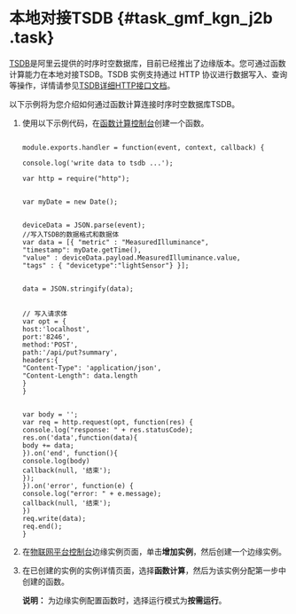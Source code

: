 # 本地对接TSDB {#task_gmf_kgn_j2b .task}

 [TSDB](https://help.aliyun.com/product/54825.html)是阿里云提供的时序时空数据库，目前已经推出了边缘版本。您可通过函数计算能力在本地对接TSDB。TSDB 实例支持通过 HTTP 协议进行数据写入、查询等操作，详情请参见[TSDB详细HTTP接口文档](https://help.aliyun.com/document_detail/61263.html)。

以下示例将为您介绍如何通过函数计算连接时序时空数据库TSDB。

1.  使用以下示例代码，在[函数计算控制台](https://fc.console.aliyun.com/)创建一个函数。 

    ```
    
    module.exports.handler = function(event, context, callback) {
    
    console.log('write data to tsdb ...');
    
    var http = require("http"); 
    
    
    var myDate = new Date();
    
    
    deviceData = JSON.parse(event);
    //写入TSDB的数据格式和数据体
    var data = [{ "metric" : "MeasuredIlluminance", 
    "timestamp": myDate.getTime(), 
    "value" : deviceData.payload.MeasuredIlluminance.value, 
    "tags" : { "devicetype":"lightSensor"} }]; 
    
    
    data = JSON.stringify(data); 
    
    
    // 写入请求体 
    var opt = { 
    host:'localhost', 
    port:'8246', 
    method:'POST', 
    path:'/api/put?summary', 
    headers:{ 
    "Content-Type": 'application/json', 
    "Content-Length": data.length 
    } 
    } 
    
    
    var body = ''; 
    var req = http.request(opt, function(res) { 
    console.log("response: " + res.statusCode); 
    res.on('data',function(data){ 
    body += data; 
    }).on('end', function(){ 
    console.log(body)
    callback(null, '结束'); 
    }); 
    }).on('error', function(e) { 
    console.log("error: " + e.message); 
    callback(null, '结束'); 
    }) 
    req.write(data); 
    req.end(); 
    }
    
    ```

2.  在[物联网平台控制台](https://iot.console.aliyun.com/)边缘实例页面，单击**增加实例**，然后创建一个边缘实例。 
3.  在已创建的实例的实例详情页面，选择**函数计算**，然后为该实例分配第一步中创建的函数。 

    **说明：** 为边缘实例配置函数时，选择运行模式为**按需运行**。


